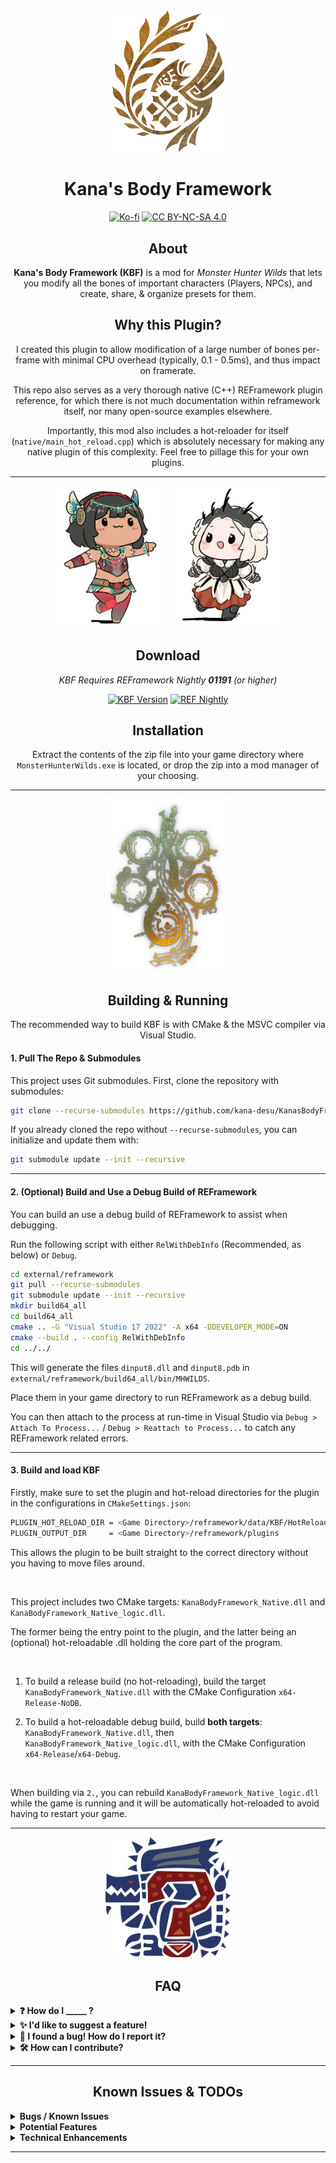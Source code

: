 ﻿<div align="center">

<img src="./.github/assets/monster-hunter-wilds-logo-1.png" alt="" title="" width="180"/>

# Kana's Body Framework

[![Ko-fi](https://img.shields.io/badge/support_me_on_ko--fi-F16061?style=for-the-badge&logo=kofi&logoColor=f5f5f5)](https://ko-fi.com/kana00)
[![CC BY-NC-SA 4.0](https://img.shields.io/badge/License-CC%20BY--NC--SA%204.0-lightgrey.svg?style=for-the-badge)](http://creativecommons.org/licenses/by-nc-sa/4.0/)

## About

**Kana's Body Framework (KBF)** is a mod for *Monster Hunter Wilds* that lets you modify all the bones of important characters (Players, NPCs), and create, share, & organize presets for them.

## Why this Plugin?

I created this plugin to allow modification of a large number of bones per-frame with minimal CPU overhead (typically, 0.1 - 0.5ms), and thus impact on framerate.

This repo also serves as a very thorough native (C++) REFramework plugin reference, for which there is not much documentation within reframework itself, nor many open-source examples elsewhere.

Importantly, this mod also includes a hot-reloader for itself (`native/main_hot_reload.cpp`) which is absolutely necessary for making any native plugin of this complexity. Feel free to pillage this for your own plugins.

---

[<img src="./.github/assets/duna.png" alt="" title="" width="180"/>]()
[<img src="./.github/assets/lala.png" alt="" title="" width="180"/>]()

## Download 

<em>KBF Requires REFramework Nightly __01191__ (or higher)</em>

[![KBF Version](https://img.shields.io/github/v/release/kana-desu/KanasBodyFramework?label=KBF&style=for-the-badge&logo=github&color=7ccc9e)](https://github.com/kana-desu/KanasBodyFramework/releases)
[![REF Nightly](https://img.shields.io/badge/NIGHTLY_RELEASES-aaa?label=REFRAMEWORK&style=for-the-badge&logo=github&color=db8427)](https://github.com/praydog/REFramework-nightly/releases)


## Installation

Extract the contents of the zip file into your game directory where `MonsterHunterWilds.exe` is located, or drop the zip into a mod manager of your choosing.

---

<p align="center">
  <img src="./.github/assets/monster-hunter-wilds-logo-2.png" alt="Monster Hunter Wilds Logo" width="200"/>
</p>

## Building & Running

The recommended way to build KBF is with CMake & the MSVC compiler via Visual Studio.

</div>

#### 1. Pull The Repo & Submodules

This project uses Git submodules. First, clone the repository with submodules:
```bash
git clone --recurse-submodules https://github.com/kana-desu/KanasBodyFramework.git
```

If you already cloned the repo without `--recurse-submodules`, you can initialize and update them with:

```bash
git submodule update --init --recursive
```

---

#### 2. (Optional) Build and Use a Debug Build of REFramework

You can build an use a debug build of REFramework to assist when debugging. 

Run the following script with either `RelWithDebInfo` (Recommended, as below) or `Debug`.

```bash
cd external/reframework
git pull --recurse-submodules
git submodule update --init --recursive
mkdir build64_all
cd build64_all
cmake .. -G "Visual Studio 17 2022" -A x64 -DDEVELOPER_MODE=ON
cmake --build . --config RelWithDebInfo
cd ../../
```

This will generate the files `dinput8.dll` and `dinput8.pdb` in `external/reframework/build64_all/bin/MHWILDS`. 

Place them in your game directory to run REFramework as a debug build.

You can then attach to the process at run-time in Visual Studio via `Debug > Attach To Process...` / `Debug > Reattach to Process...` to catch any REFramework related errors.

---

#### 3. Build and load KBF

Firstly, make sure to set the plugin and hot-reload directories for the plugin in the configurations in `CMakeSettings.json`:

```bash
PLUGIN_HOT_RELOAD_DIR = <Game Directory>/reframework/data/KBF/HotReload
PLUGIN_OUTPUT_DIR     = <Game Directory>/reframework/plugins
```

This allows the plugin to be built straight to the correct directory without you having to move files around.

<br/>

This project includes two CMake targets: `KanaBodyFramework_Native.dll` and `KanaBodyFramework_Native_logic.dll`.

The former being the entry point to the plugin, and the latter being an (optional) hot-reloadable .dll holding the core part of the program.

<br/>

1. To build a release build (no hot-reloading), build the target `KanaBodyFramework_Native.dll` with the CMake Configuration `x64-Release-NoDB`.

2. To build a hot-reloadable debug build, build **both targets**: `KanaBodyFramework_Native.dll`, then `KanaBodyFramework_Native_logic.dll`, with the CMake Configuration `x64-Release`/`x64-Debug`.

<br/>

When building via `2.`, you can rebuild `KanaBodyFramework_Native_logic.dll` while the game is running and it will be automatically hot-reloaded to avoid having to restart your game.

---

<div align="center">

<p align="center">
  <img src="./.github/assets/monster-unknown-icon.png" alt="LAGIACRUUUUUS" width="200"/>
</p>


## FAQ

</div>

<details>
<summary><b>❓ How do I _____ ?</b></summary>

Please refer to the various tutorials in the plugins UI in-game, under `About > Tutorials`.

</details>

<details>
<summary><b>✨ I'd like to suggest a feature!</b></summary>

Please [open an issue detailing your feature request](https://github.com/kana-desu/KanasBodyFramework/issues/new?template=feature_request.yml), or leave a comment on the mod's NexusMods page.

</details>

<details>
<summary><b>🐛 I found a bug! How do I report it?</b></summary>

Please [open an issue](https://github.com/kana-desu/KanasBodyFramework/issues/new?template=bug_report.yml) and include:  
- A clear description of the bug
- Whether the bug causes a game crash or just incorrect behavior
- Steps to reproduce it  
- Expected vs actual behavior  
- A copy of REFramework's `re2_framework_log.txt`
- A copy of KBF's debug log (under `Debug > Log > Copy to Clipboard`), if the game doesn't crash.

I have a limited amount of time to work on this mod and track down bugs, so without the above information I may not be able to address the issue!

</details>

<details>
<summary><b>🛠️ How can I contribute?</b></summary>

Contributions are very welcome given the scale of this plugin :)

You can:
- Fork the repo  
- Add new features or fix bugs  
- Submit a pull request  

I don't have a strict code style guide, but please try to keep your code clean and well-documented.

I'll need to be able to clearly review the changes myself so please try to keep them concise, easily understandable, and make sure to test them in-game (please try to avoid hard crashes!).

</details>

---

<div align="center">

## Known Issues & TODOs
</div>

<details>
<summary><b>Bugs / Known Issues</b></summary>

<br/>

<div align="center">

|  | Issue | Description | Severity |
|--------|-------|-------------|----------|
| ❌ | Missing Font Symbols | Some obscure font symbols are missing as they are not included is Noto CJK. | Med |
| ❌ | Bone Cache Overwrites | Some bone caches seem to write every load - like Cypurrpunk F-F | Med |
| ❌ | Fix certain cutscenes | In certain cutscenes, player and npc list appears to populate initially, then empty themselves as the cutscene begins | Low |

</div>

---
</details>

<details>
<summary><b>Potential Features</b></summary>

<br/>

<div align="center">


|  | Task | Description | Priority |
|--------|------|-------------|----------|
| ❌ | Randomizer | Select multiple presets to randomize between | Low |

</div>

---


</details>


</details>

<details>
<summary><b>Technical Enhancements</b></summary>

<br/>

<div align="center">


|  | Task | Description | Priority |
|--------|------|-------------|----------|
| ❌ | Simplify adding new NPC armours | Currently lots of code areas need to be changed. E.g. Name -> ID maps | High |
| ❌ | Remove unique_ptr arrays | Switch std unique_ptr containers to std optional / extra bool in struct for performance | Med |
| ❌ | Loading Screen Optimization | Optimize loading screen over fetching (especially for npcs) | Med |
| ❌ | Armour Fetch Optimization | Armour fetch can be quite slow: ~1-2ms . This may lead to frame drop spikes. | Med |
| ❌ | Test Quest End Cutscenes | These might break with TU3 | Low |

</div>

---

</details>

---
